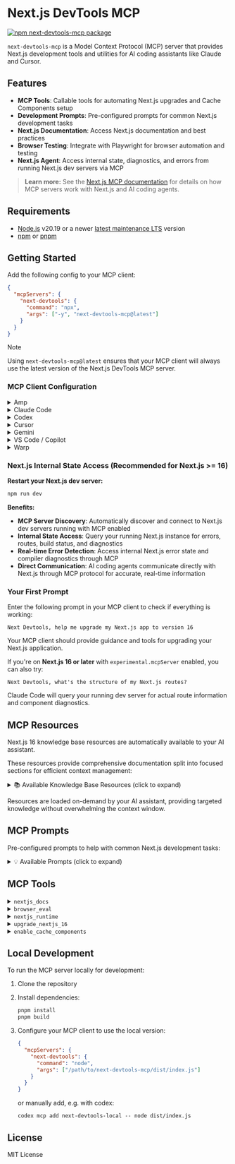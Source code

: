 # Next.js DevTools MCP

[![npm next-devtools-mcp package](https://img.shields.io/npm/v/next-devtools-mcp.svg)](https://npmjs.org/package/next-devtools-mcp)

`next-devtools-mcp` is a Model Context Protocol (MCP) server that provides Next.js development tools and utilities for AI coding assistants like Claude and Cursor.

## Features

- **MCP Tools**: Callable tools for automating Next.js upgrades and Cache Components setup
- **Development Prompts**: Pre-configured prompts for common Next.js development tasks
- **Next.js Documentation**: Access Next.js documentation and best practices
- **Browser Testing**: Integrate with Playwright for browser automation and testing
- **Next.js Agent**: Access internal state, diagnostics, and errors from running Next.js dev servers via MCP

> **Learn more:** See the [Next.js MCP documentation](https://nextjs.org/docs/app/guides/mcp) for details on how MCP servers work with Next.js and AI coding agents.

## Requirements

- [Node.js](https://nodejs.org/) v20.19 or a newer [latest maintenance LTS](https://github.com/nodejs/Release#release-schedule) version
- [npm](https://www.npmjs.com/) or [pnpm](https://pnpm.io/)

## Getting Started

Add the following config to your MCP client:

```json
{
  "mcpServers": {
    "next-devtools": {
      "command": "npx",
      "args": ["-y", "next-devtools-mcp@latest"]
    }
  }
}
```

> [!NOTE]
> Using `next-devtools-mcp@latest` ensures that your MCP client will always use the latest version of the Next.js DevTools MCP server.

### MCP Client Configuration

<details>
<summary>Amp</summary>

**Using Amp CLI:**

```bash
amp mcp add next-devtools -- npx next-devtools-mcp@latest
```

**Or configure manually:**

Follow [Amp's MCP documentation](https://ampcode.com/manual#mcp) and apply the standard configuration shown above.

</details>

<details>
<summary>Claude Code</summary>

Use the Claude Code CLI to add the Next.js DevTools MCP server:

```bash
claude mcp add next-devtools npx next-devtools-mcp@latest
```

Alternatively, manually configure Claude by editing your MCP settings file and adding the configuration shown above.

</details>

<details>
<summary>Codex</summary>

**Using Codex CLI:**

```bash
codex mcp add next-devtools -- npx next-devtools-mcp@latest
```

**Or configure manually:**

Follow the MCP setup guide with the standard configuration format:
- Command: `npx`
- Arguments: `-y, next-devtools-mcp@latest`

**Windows 11 Special Configuration:**

Update `.codex/config.toml` with environment variables and increased startup timeout:

```toml
env = { SystemRoot="C:\\Windows", PROGRAMFILES="C:\\Program Files" }
startup_timeout_ms = 20_000
```

</details>

<details>
<summary>Cursor</summary>

**Click the button to install:**

[Install in Cursor](https://cursor.com/en/install-mcp?name=next-devtools&config=eyJjb21tYW5kIjoibnB4IC15IG5leHQtZGV2dG9vbHMtbWNwQGxhdGVzdCJ9)

**Or install manually:**

Go to `Cursor Settings` → `MCP` → `New MCP Server`. Use the config provided above.

</details>

<details>
<summary>Gemini</summary>

**Using Gemini CLI:**

Project-wide installation:
```bash
gemini mcp add next-devtools npx next-devtools-mcp@latest
```

Global installation:
```bash
gemini mcp add -s user next-devtools npx next-devtools-mcp@latest
```

**Or configure manually:**

Follow the MCP setup guide with these parameters:
- Command: `npx`
- Arguments: `-y, next-devtools-mcp@latest`

</details>

<details>
<summary>VS Code / Copilot</summary>

**Using VS Code CLI:**

```bash
code --add-mcp '{"name":"next-devtools","command":"npx","args":["-y","next-devtools-mcp@latest"]}'
```

**Or configure manually:**

Follow the official VS Code MCP server setup guide and add the Next.js DevTools server through VS Code settings.

</details>

<details>
<summary>Warp</summary>

**Using Warp UI:**

Navigate to `Settings | AI | Manage MCP Servers` and select `+ Add` to register a new MCP server with the following configuration:
- Name: `next-devtools`
- Command: `npx`
- Arguments: `-y, next-devtools-mcp@latest`

</details>

### Next.js Internal State Access (Recommended for Next.js >= 16)

**Restart your Next.js dev server:**

```bash
npm run dev
```

**Benefits:**

- **MCP Server Discovery**: Automatically discover and connect to Next.js dev servers running with MCP enabled
- **Internal State Access**: Query your running Next.js instance for errors, routes, build status, and diagnostics
- **Real-time Error Detection**: Access internal Next.js error state and compiler diagnostics through MCP
- **Direct Communication**: AI coding agents communicate directly with Next.js through MCP protocol for accurate, real-time information

### Your First Prompt

Enter the following prompt in your MCP client to check if everything is working:

```
Next Devtools, help me upgrade my Next.js app to version 16
```

Your MCP client should provide guidance and tools for upgrading your Next.js application.

If you're on **Next.js 16 or later** with `experimental.mcpServer` enabled, you can also try:

```
Next Devtools, what's the structure of my Next.js routes?
```

Claude Code will query your running dev server for actual route information and component diagnostics.

## MCP Resources

Next.js 16 knowledge base resources are automatically available to your AI assistant. 

These resources provide comprehensive documentation split into focused sections for efficient context management:

<details>
<summary>📚 Available Knowledge Base Resources (click to expand)</summary>

- **`nextjs16://knowledge/overview`** - Overview and critical errors AI agents make
- **`nextjs16://knowledge/core-mechanics`** - Fundamental paradigm shift and how cacheComponents works
- **`nextjs16://knowledge/public-caches`** - Public cache mechanics with 'use cache'
- **`nextjs16://knowledge/private-caches`** - Private cache patterns with 'use cache: private'
- **`nextjs16://knowledge/runtime-prefetching`** - Runtime prefetch configuration and patterns
- **`nextjs16://knowledge/request-apis`** - Async params, searchParams, cookies, headers APIs
- **`nextjs16://knowledge/cache-invalidation`** - updateTag, revalidateTag, and refresh patterns
- **`nextjs16://knowledge/advanced-patterns`** - cacheLife, cacheTag, draft mode, and more
- **`nextjs16://knowledge/build-behavior`** - Prerendering, resume data cache, and metadata
- **`nextjs16://knowledge/error-patterns`** - Common errors and how to fix them
- **`nextjs16://knowledge/test-patterns`** - E2E patterns from 125+ test fixtures
- **`nextjs16://knowledge/reference`** - API reference, checklists, and comprehensive nuances

</details>

Resources are loaded on-demand by your AI assistant, providing targeted knowledge without overwhelming the context window.

## MCP Prompts

Pre-configured prompts to help with common Next.js development tasks:

<details>
<summary>💡 Available Prompts (click to expand)</summary>

- **`upgrade-nextjs-16`** - Guide for upgrading to Next.js 16
- **`enable-cache-components`** - Enable caching for React components

</details>

## MCP Tools

<details>
<summary><code>nextjs_docs</code></summary>

Search and retrieve Next.js official documentation and knowledge base.

**Capabilities:**
- First searches MCP resources (Next.js 16 knowledge base) for latest information
- Falls back to official Next.js documentation if nothing is found
- Provides access to comprehensive Next.js guides, API references, and best practices
- Smart keyword matching for topics like cache, prefetch, params, cookies, headers, etc.

**Input:**
- `query` (required) - Search query to find relevant Next.js documentation sections
- `category` (optional) - Filter by category: `all`, `getting-started`, `guides`, `api-reference`, `architecture`, `community`

**Output:**
- Relevant documentation sections from Next.js 16 knowledge base (with content preview)
- Links to official Next.js documentation pages

</details>

<details>
<summary><code>browser_eval</code></summary>

Automate and test web applications using Playwright browser automation.

**When to use:**
- Verifying pages in Next.js projects (especially during upgrades or testing)
- Testing user interactions and flows
- Taking screenshots for visual verification
- Detecting runtime errors, hydration issues, and client-side problems
- Capturing browser console errors and warnings

**Important:** For Next.js projects, prioritize using the `nextjs_runtime` tool instead of browser console log forwarding. Only use browser_eval's `console_messages` action as a fallback when `nextjs_runtime` tools are not available.

**Available actions:**
- `start` - Start browser automation (automatically installs if needed)
- `navigate` - Navigate to a URL
- `click` - Click on an element
- `type` - Type text into an element
- `fill_form` - Fill multiple form fields at once
- `evaluate` - Execute JavaScript in browser context
- `screenshot` - Take a screenshot of the page
- `console_messages` - Get browser console messages
- `close` - Close the browser
- `drag` - Perform drag and drop
- `upload_file` - Upload files
- `list_tools` - List all available browser automation tools from the server

**Input:**
- `action` (required) - The action to perform
- `browser` (optional) - Browser to use: `chrome`, `firefox`, `webkit`, `msedge` (default: `chrome`)
- `headless` (optional) - Run browser in headless mode (default: `true`)
- Action-specific parameters (see tool description for details)

**Output:**
- JSON with action result, screenshots (base64), console messages, or error information

</details>

<details>
<summary><code>nextjs_runtime</code></summary>

Discover running MCP servers from Next.js instances and invoke their MCP devtools.

**Requirements:**
- Next.js 16 or later (MCP support added in v16)
- MCP is enabled by default in Next.js 16+

**Input:**
- `action` (required) - Action to perform: `discover_servers`, `list_tools`, `call_tool`
- `port` (optional) - Port number of Next.js dev server (auto-discovers if not provided)
- `toolName` (optional) - Name of the Next.js MCP tool to call (required for `call_tool`)
- `args` (optional) - Arguments object to pass to the tool
- `includeUnverified` (optional) - Include servers even if MCP verification fails

**Output:**
- JSON with discovered servers, available tools, or tool execution results

</details>

<details>
<summary><code>upgrade_nextjs_16</code></summary>

Guides through upgrading Next.js to version 16 with automated codemod execution.

**Capabilities:**
- Runs official Next.js codemod automatically (requires clean git state)
- Handles async API changes (params, searchParams, cookies, headers)
- Migrates configuration changes
- Updates image defaults and optimization
- Fixes parallel routes and dynamic segments
- Handles deprecated API removals
- Provides guidance for React 19 compatibility

**Input:**
- `project_path` (optional) - Path to Next.js project (defaults to current directory)

**Output:**
- Structured JSON with step-by-step upgrade guidance

</details>

<details>
<summary><code>enable_cache_components</code></summary>

Complete Cache Components setup and enablement for Next.js 16 with automated error detection and fixing.

**Capabilities:**
- Pre-flight checks (package manager, Next.js version, configuration)
- Enable Cache Components configuration
- Start dev server with MCP enabled
- Automated route verification and error detection
- Automated error fixing with intelligent boundary setup (Suspense, caching directives, static params)
- Final verification and build testing

**Input:**
- `project_path` (optional) - Path to Next.js project (defaults to current directory)

**Output:**
- Structured JSON with complete setup guidance and phase-by-phase instructions

**Example Usage:**

With Claude Code:
```
Next Devtools, help me enable Cache Components in my Next.js 16 app
```

With other agents or programmatically:
```json
{
  "tool": "enable_cache_components",
  "args": {
    "project_path": "/path/to/project"
  }
}
```

</details>

## Local Development

To run the MCP server locally for development:

1. Clone the repository
2. Install dependencies:
   ```bash
   pnpm install
   pnpm build
   ```
3. Configure your MCP client to use the local version:
   ```json
   {
     "mcpServers": {
       "next-devtools": {
         "command": "node",
         "args": ["/path/to/next-devtools-mcp/dist/index.js"]
       }
     }
   }
   ```

   or manually add, e.g. with codex:
   ```
   codex mcp add next-devtools-local -- node dist/index.js
   ```

## License

MIT License

